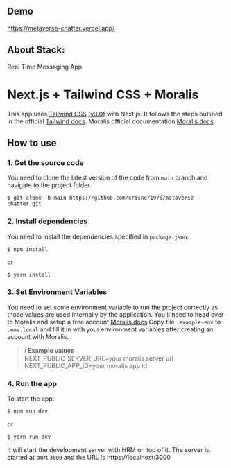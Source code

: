 ## Demo

https://metaverse-chatter.vercel.app/

## About Stack:

Real Time Messaging App

# Next.js + Tailwind CSS + Moralis

This app uses [Tailwind CSS](https://tailwindcss.com/) [(v3.0)](https://tailwindcss.com/blog/tailwindcss-v3) with Next.js. It follows the steps outlined in the official [Tailwind docs](https://tailwindcss.com/docs/guides/nextjs). Moralis official documentation [Moralis docs](https://moralis.io/).

## How to use

### 1. Get the source code
You need to clone the latest version of the code from `main` branch and navigate to the project folder.
```
$ git clone -b main https://github.com/crisner1978/metaverse-chatter.git
```

### 2. Install dependencies
You need to install the dependencies specified in `package.json`:
```
$ npm install
```
or
```
$ yarn install
```

### 3. Set Environment Variables
You need to set some environment variable to run the project correctly as those values are used internally by the application. You'll need to head over to Moralis and setup a free account [Moralis docs](https://moralis.io/)
Copy file `.example-env` to `.env.local` and fill it in with your environment variables after creating an account with Moralis.
> ℹ️ **Example values**<br>
> NEXT_PUBLIC_SERVER_URL=your moralis server url<br>
> NEXT_PUBLIC_APP_ID=your moralis app id

### 4. Run the app
To start the app:
```
$ npm run dev
```
or
```
$ yarn run dev
```
It will start the development server with HRM on top of it. The server is started at port `3000` and the URL is https://localhost:3000
